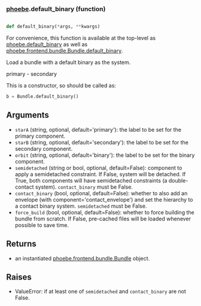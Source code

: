 ### [phoebe](phoebe.md).default_binary (function)


```py

def default_binary(*args, **kwargs)

```



For convenience, this function is available at the top-level as
[phoebe.default_binary](phoebe.default_binary.md) as well as
[phoebe.frontend.bundle.Bundle.default_binary](phoebe.frontend.bundle.Bundle.default_binary.md).

Load a bundle with a default binary as the system.

primary - secondary

This is a constructor, so should be called as:

```py
b = Bundle.default_binary()
```

Arguments
-----------
* `starA` (string, optional, default='primary'): the label to be set for
    the primary component.
* `starB` (string, optional, default='secondary'): the label to be set for
    the secondary component.
* `orbit` (string, optional, default='binary'): the label to be set for
    the binary component.
* `semidetached` (string or bool, optional, default=False): component
    to apply a semidetached constraint.  If False, system will be detached.
    If True, both components will have semidetached constraints (a
    double-contact system).  `contact_binary` must be False.
* `contact_binary` (bool, optional, default=False): whether to also
    add an envelope (with component='contact_envelope') and set the
    hierarchy to a contact binary system.  `semidetached` must be False.
* `force_build` (bool, optional, default=False): whether to force building
    the bundle from scratch.  If False, pre-cached files will be loaded
    whenever possible to save time.

Returns
-----------
* an instantiated [phoebe.frontend.bundle.Bundle](phoebe.frontend.bundle.Bundle.md) object.

Raises
-----------
* ValueError: if at least one of `semidetached` and `contact_binary` are
    not False.

